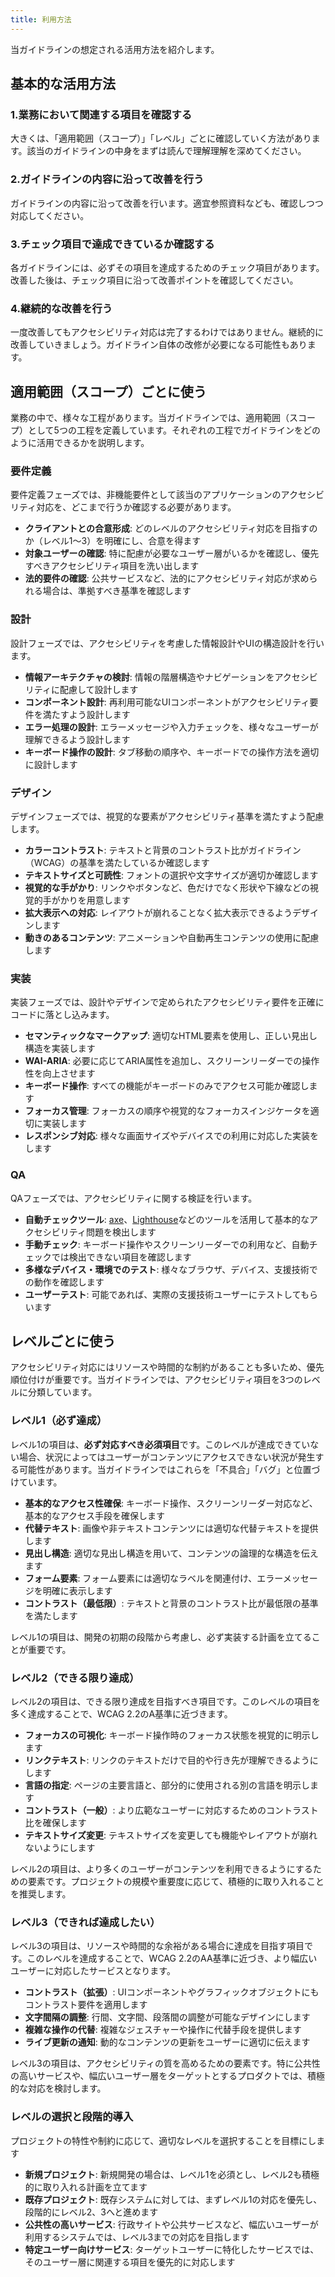 ```yaml
---
title: 利用方法
---
```


当ガイドラインの想定される活用方法を紹介します。

## 基本的な活用方法

### 1.業務において関連する項目を確認する

大きくは、「適用範囲（スコープ）」「レベル」ごとに確認していく方法があります。該当のガイドラインの中身をまずは読んで理解理解を深めてください。

### 2.ガイドラインの内容に沿って改善を行う

ガイドラインの内容に沿って改善を行います。適宜参照資料なども、確認しつつ対応してください。

### 3.チェック項目で達成できているか確認する

各ガイドラインには、必ずその項目を達成するためのチェック項目があります。改善した後は、チェック項目に沿って改善ポイントを確認してください。

### 4.継続的な改善を行う

一度改善してもアクセシビリティ対応は完了するわけではありません。継続的に改善していきましょう。ガイドライン自体の改修が必要になる可能性もあります。

## 適用範囲（スコープ）ごとに使う

業務の中で、様々な工程があります。当ガイドラインでは、適用範囲（スコープ）として5つの工程を定義しています。それぞれの工程でガイドラインをどのように活用できるかを説明します。

### 要件定義

要件定義フェーズでは、非機能要件として該当のアプリケーションのアクセシビリティ対応を、どこまで行うか確認する必要があります。

- **クライアントとの合意形成**: どのレベルのアクセシビリティ対応を目指すのか（レベル1〜3）を明確にし、合意を得ます
- **対象ユーザーの確認**: 特に配慮が必要なユーザー層がいるかを確認し、優先すべきアクセシビリティ項目を洗い出します
- **法的要件の確認**: 公共サービスなど、法的にアクセシビリティ対応が求められる場合は、準拠すべき基準を確認します


### 設計

設計フェーズでは、アクセシビリティを考慮した情報設計やUIの構造設計を行います。

- **情報アーキテクチャの検討**: 情報の階層構造やナビゲーションをアクセシビリティに配慮して設計します
- **コンポーネント設計**: 再利用可能なUIコンポーネントがアクセシビリティ要件を満たすよう設計します
- **エラー処理の設計**: エラーメッセージや入力チェックを、様々なユーザーが理解できるよう設計します
- **キーボード操作の設計**: タブ移動の順序や、キーボードでの操作方法を適切に設計します


### デザイン

デザインフェーズでは、視覚的な要素がアクセシビリティ基準を満たすよう配慮します。

- **カラーコントラスト**: テキストと背景のコントラスト比がガイドライン（WCAG）の基準を満たしているか確認します
- **テキストサイズと可読性**: フォントの選択や文字サイズが適切か確認します
- **視覚的な手がかり**: リンクやボタンなど、色だけでなく形状や下線などの視覚的手がかりを用意します
- **拡大表示への対応**: レイアウトが崩れることなく拡大表示できるようデザインします
- **動きのあるコンテンツ**: アニメーションや自動再生コンテンツの使用に配慮します


### 実装

実装フェーズでは、設計やデザインで定められたアクセシビリティ要件を正確にコードに落とし込みます。

- **セマンティックなマークアップ**: 適切なHTML要素を使用し、正しい見出し構造を実装します
- **WAI-ARIA**: 必要に応じてARIA属性を追加し、スクリーンリーダーでの操作性を向上させます
- **キーボード操作**: すべての機能がキーボードのみでアクセス可能か確認します
- **フォーカス管理**: フォーカスの順序や視覚的なフォーカスインジケータを適切に実装します
- **レスポンシブ対応**: 様々な画面サイズやデバイスでの利用に対応した実装をします


### QA

QAフェーズでは、アクセシビリティに関する検証を行います。

- **自動チェックツール**: [axe](https://www.deque.com/axe/)、[Lighthouse](https://developer.chrome.com/docs/lighthouse/overview?hl=ja)などのツールを活用して基本的なアクセシビリティ問題を検出します
- **手動チェック**: キーボード操作やスクリーンリーダーでの利用など、自動チェックでは検出できない項目を確認します
- **多様なデバイス・環境でのテスト**: 様々なブラウザ、デバイス、支援技術での動作を確認します
- **ユーザーテスト**: 可能であれば、実際の支援技術ユーザーにテストしてもらいます


## レベルごとに使う

アクセシビリティ対応にはリソースや時間的な制約があることも多いため、優先順位付けが重要です。当ガイドラインでは、アクセシビリティ項目を3つのレベルに分類しています。

### レベル1（必ず達成）

レベル1の項目は、**必ず対応すべき必須項目**です。このレベルが達成できていない場合、状況によってはユーザーがコンテンツにアクセスできない状況が発生する可能性があります。当ガイドラインではこれらを「不具合」「バグ」と位置づけています。

- **基本的なアクセス性確保**: キーボード操作、スクリーンリーダー対応など、基本的なアクセス手段を確保します
- **代替テキスト**: 画像や非テキストコンテンツには適切な代替テキストを提供します
- **見出し構造**: 適切な見出し構造を用いて、コンテンツの論理的な構造を伝えます
- **フォーム要素**: フォーム要素には適切なラベルを関連付け、エラーメッセージを明確に表示します
- **コントラスト（最低限）**: テキストと背景のコントラスト比が最低限の基準を満たします

レベル1の項目は、開発の初期の段階から考慮し、必ず実装する計画を立てることが重要です。

### レベル2（できる限り達成）

レベル2の項目は、できる限り達成を目指すべき項目です。このレベルの項目を多く達成することで、WCAG 2.2のA基準に近づきます。

- **フォーカスの可視化**: キーボード操作時のフォーカス状態を視覚的に明示します
- **リンクテキスト**: リンクのテキストだけで目的や行き先が理解できるようにします
- **言語の指定**: ページの主要言語と、部分的に使用される別の言語を明示します
- **コントラスト（一般）**: より広範なユーザーに対応するためのコントラスト比を確保します
- **テキストサイズ変更**: テキストサイズを変更しても機能やレイアウトが崩れないようにします

レベル2の項目は、より多くのユーザーがコンテンツを利用できるようにするための要素です。プロジェクトの規模や重要度に応じて、積極的に取り入れることを推奨します。

### レベル3（できれば達成したい）

レベル3の項目は、リソースや時間的な余裕がある場合に達成を目指す項目です。このレベルを達成することで、WCAG 2.2のAA基準に近づき、より幅広いユーザーに対応したサービスとなります。

- **コントラスト（拡張）**: UIコンポーネントやグラフィックオブジェクトにもコントラスト要件を適用します
- **文字間隔の調整**: 行間、文字間、段落間の調整が可能なデザインにします
- **複雑な操作の代替**: 複雑なジェスチャーや操作に代替手段を提供します
- **ライブ更新の通知**: 動的なコンテンツの更新をユーザーに適切に伝えます

レベル3の項目は、アクセシビリティの質を高めるための要素です。特に公共性の高いサービスや、幅広いユーザー層をターゲットとするプロダクトでは、積極的な対応を検討します。

### レベルの選択と段階的導入

プロジェクトの特性や制約に応じて、適切なレベルを選択することを目標にします

- **新規プロジェクト**: 新規開発の場合は、レベル1を必須とし、レベル2も積極的に取り入れる計画を立てます
- **既存プロジェクト**: 既存システムに対しては、まずレベル1の対応を優先し、段階的にレベル2、3へと進めます
- **公共性の高いサービス**: 行政サイトや公共サービスなど、幅広いユーザーが利用するシステムでは、レベル3までの対応を目指します
- **特定ユーザー向けサービス**: ターゲットユーザーに特化したサービスでは、そのユーザー層に関連する項目を優先的に対応します








